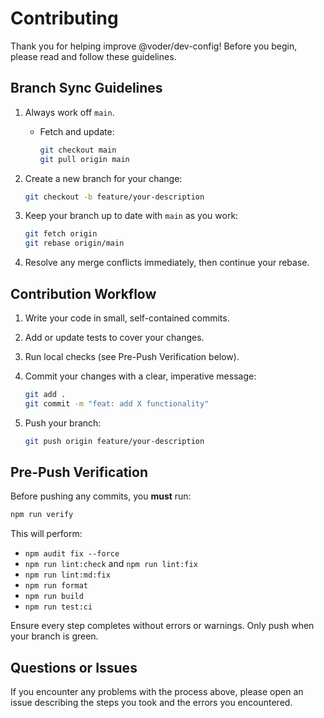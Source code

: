 # Contributing

Thank you for helping improve @voder/dev-config! Before you begin, please read and follow these guidelines.

## Branch Sync Guidelines

1. Always work off `main`.
   - Fetch and update:

     ```bash
     git checkout main
     git pull origin main
     ```

2. Create a new branch for your change:

   ```bash
   git checkout -b feature/your-description
   ```

3. Keep your branch up to date with `main` as you work:

   ```bash
   git fetch origin
   git rebase origin/main
   ```

4. Resolve any merge conflicts immediately, then continue your rebase.

## Contribution Workflow

1. Write your code in small, self-contained commits.
2. Add or update tests to cover your changes.
3. Run local checks (see Pre-Push Verification below).
4. Commit your changes with a clear, imperative message:

   ```bash
   git add .
   git commit -m "feat: add X functionality"
   ```

5. Push your branch:

   ```bash
   git push origin feature/your-description
   ```

## Pre-Push Verification

Before pushing any commits, you **must** run:

```bash
npm run verify
```

This will perform:

- `npm audit fix --force`
- `npm run lint:check` and `npm run lint:fix`
- `npm run lint:md:fix`
- `npm run format`
- `npm run build`
- `npm run test:ci`

Ensure every step completes without errors or warnings. Only push when your branch is green.

## Questions or Issues

If you encounter any problems with the process above, please open an issue describing the steps you took and the errors you encountered.
